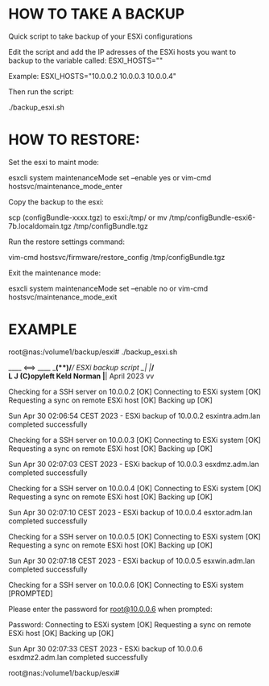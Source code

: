 # HOW TO TAKE A BACKUP

Quick script to take backup of your ESXi configurations

Edit the script and add the IP adresses of the ESXi hosts you want to backup to the variable called: 
ESXI_HOSTS=""

Example: ESXI_HOSTS="10.0.0.2 10.0.0.3 10.0.0.4"

Then run the script: 

./backup_esxi.sh

# HOW TO RESTORE:

Set the esxi to maint mode: 

esxcli system maintenanceMode set –enable yes
 or
vim-cmd hostsvc/maintenance_mode_enter

Copy the backup to the esxi: 

scp (configBundle-xxxx.tgz) to esxi:/tmp/
or
mv /tmp/configBundle-esxi6-7b.localdomain.tgz /tmp/configBundle.tgz

Run the restore settings command:

vim-cmd hostsvc/firmware/restore_config /tmp/configBundle.tgz

Exit the maintenance mode:

esxcli system maintenanceMode set –enable no
or
vim-cmd hostsvc/maintenance_mode_exit

# EXAMPLE

root@nas:/volume1/backup/esxi# ./backup_esxi.sh
 
 ____ <==> ____
 \___\(**)/___/  ESXi backup script
  \___|  |___/    
      L  J     (C)opyleft Keld Norman
      |__|           April 2023
       vv             

 Checking for a SSH server on 10.0.0.2             [OK]
 Connecting to ESXi system                         [OK]
 Requesting a sync on remote ESXi host             [OK]
 Backing up                                        [OK]

 Sun Apr 30 02:06:54 CEST 2023 - ESXi backup of 10.0.0.2 esxintra.adm.lan completed successfully

 Checking for a SSH server on 10.0.0.3             [OK]
 Connecting to ESXi system                         [OK]
 Requesting a sync on remote ESXi host             [OK]
 Backing up                                        [OK]

 Sun Apr 30 02:07:03 CEST 2023 - ESXi backup of 10.0.0.3 esxdmz.adm.lan completed successfully

 Checking for a SSH server on 10.0.0.4             [OK]
 Connecting to ESXi system                         [OK]
 Requesting a sync on remote ESXi host             [OK]
 Backing up                                        [OK]

 Sun Apr 30 02:07:10 CEST 2023 - ESXi backup of 10.0.0.4 esxtor.adm.lan completed successfully

 Checking for a SSH server on 10.0.0.5             [OK]
 Connecting to ESXi system                         [OK]
 Requesting a sync on remote ESXi host             [OK]
 Backing up                                        [OK]

 Sun Apr 30 02:07:18 CEST 2023 - ESXi backup of 10.0.0.5 esxwin.adm.lan completed successfully

 Checking for a SSH server on 10.0.0.6             [OK]
 Connecting to ESXi system                         [PROMPTED]

 Please enter the password for root@10.0.0.6 when prompted:

Password: 
 Connecting to ESXi system                         [OK]
 Requesting a sync on remote ESXi host             [OK]
 Backing up                                        [OK]

 Sun Apr 30 02:07:33 CEST 2023 - ESXi backup of 10.0.0.6 esxdmz2.adm.lan completed successfully

root@nas:/volume1/backup/esxi# 

